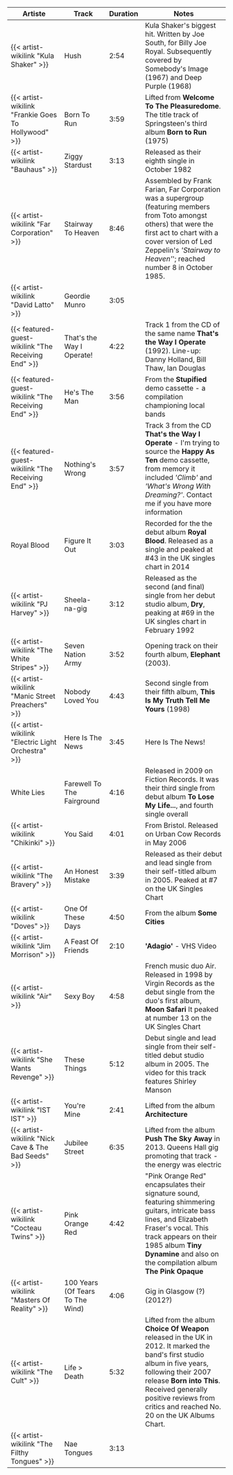 | Artiste                                             | Track                            | Duration | Notes                                                                                                                                                                                                                                                                      |
|-----------------------------------------------------|----------------------------------|----------|----------------------------------------------------------------------------------------------------------------------------------------------------------------------------------------------------------------------------------------------------------------------------|
| {{< artist-wikilink "Kula Shaker" >}}               | Hush                             | 2:54     | Kula Shaker's biggest hit. Written by Joe South, for Billy Joe Royal. Subsequently covered by Somebody's Image (1967) and Deep Purple (1968)                                                                                                                               |
| {{< artist-wikilink "Frankie Goes To Hollywood" >}} | Born To Run                      | 3:59     | Lifted from **Welcome To The Pleasuredome**. The title track of Springsteen's third album **Born to Run** (1975)                                                                                                                                                           |
| {{< artist-wikilink "Bauhaus" >}}                   | Ziggy Stardust                   | 3:13     | Released as their eighth single in October 1982                                                                                                                                                                                                                            |
| {{< artist-wikilink "Far Corporation" >}}           | Stairway To Heaven               | 8:46     | Assembled by Frank Farian, Far Corporation was a supergroup (featuring members from Toto amongst others) that were the first act to chart with a cover version of Led Zeppelin's _'Stairway to Heaven'_'; reached number 8 in October 1985.                                |
| {{< artist-wikilink "David Latto" >}}               | Geordie Munro                    | 3:05     |                                                                                                                                                                                                                                                                            |
| {{< featured-guest-wikilink "The Receiving End" >}} | That's the Way I Operate!        | 4:22     | Track 1 from the CD of the same name **That's the Way I Operate** (1992). Line-up: Danny Holland, Bill Thaw, Ian Douglas                                                                                                                                                   |
| {{< featured-guest-wikilink "The Receiving End" >}} | He's The Man                     | 3:56     | From the **Stupified** demo cassette - a compilation championing local bands                                                                                                                                                                                               |
| {{< featured-guest-wikilink "The Receiving End" >}} | Nothing's Wrong                  | 3:57     | Track 3 from the CD **That's the Way I Operate** - I'm trying to source the **Happy As Ten** demo cassette, from memory it included _'Climb'_ and _'What's Wrong With Dreaming?'_. Contact me if you have more information                                                 |
| Royal Blood                                         | Figure It Out                    | 3:03     | Recorded for the the debut album **Royal Blood**. Released as a single and peaked at #43 in the UK singles chart in 2014                                                                                                                                                   |  
| {{< artist-wikilink "PJ Harvey" >}}                 | Sheela-na-gig                    | 3:12     | Released as the second (and final) single from her debut studio album, **Dry**, peaking at #69 in the UK singles chart in February 1992                                                                                                                                    |  
| {{< artist-wikilink "The White Stripes" >}}         | Seven Nation Army                | 3:52     | Opening track on their fourth album, **Elephant** (2003).                                                                                                                                                                                                                  |  
| {{< artist-wikilink "Manic Street Preachers" >}}    | Nobody Loved You                 | 4:43     | Second single from their fifth album, **This Is My Truth Tell Me Yours** (1998)                                                                                                                                                                                            |  
| {{< artist-wikilink "Electric Light Orchestra" >}}  | Here Is The News                 | 3:45     | Here Is The News!                                                                                                                                                                                                                                                          |             
| White Lies                                          | Farewell To The Fairground       | 4:16     | Released in 2009 on Fiction Records. It was their third single from debut album **To Lose My Life...**, and fourth single overall                                                                                                                                          |
| {{< artist-wikilink "Chikinki" >}}                  | You Said                         | 4:01     | From Bristol. Released on Urban Cow Records in May 2006                                                                                                                                                                                                                    |
| {{< artist-wikilink "The Bravery" >}}               | An Honest Mistake                | 3:39     | Released as their debut and lead single from their self-titled album in 2005. Peaked at #7 on the UK Singles Chart                                                                                                                                                         |
| {{< artist-wikilink "Doves" >}}                     | One Of These Days                | 4:50     | From the album **Some Cities**                                                                                                                                                                                                                                             |
| {{< artist-wikilink "Jim Morrison" >}}              | A Feast Of Friends               | 2:10     | **'Adagio'** - VHS Video                                                                                                                                                                                                                                                   |
| {{< artist-wikilink "Air" >}}                       | Sexy Boy                         | 4:58     | French music duo Air. Released in 1998 by Virgin Records as the debut single from the duo's first album, **Moon Safari** It peaked at number 13 on the UK Singles Chart                                                                                                    |
| {{< artist-wikilink "She Wants Revenge" >}}         | These Things                     | 5:12     | Debut single and lead single from their self-titled debut studio album in 2005. The video for this track features Shirley Manson                                                                                                                                           |
| {{< artist-wikilink "IST IST" >}}                   | You're Mine                      | 2:41     | Lifted from the album **Architecture**                                                                                                                                                                                                                                     |
| {{< artist-wikilink "Nick Cave & The Bad Seeds" >}} | Jubilee Street                   | 6:35     | Lifted from the album **Push The Sky Away** in 2013. Queens Hall gig promoting that track - the energy was electric                                                                                                                                                        |
| {{< artist-wikilink "Cocteau Twins" >}}             | Pink Orange Red                  | 4:42     | "Pink Orange Red" encapsulates their signature sound, featuring shimmering guitars, intricate bass lines, and Elizabeth Fraser's vocal. This track appears on their 1985 album **Tiny Dynamine** and also on the compilation album **The Pink Opaque**                     |
| {{< artist-wikilink "Masters Of Reality" >}}        | 100 Years (Of Tears To The Wind) | 4:06     | Gig in Glasgow (?) (2012?)                                                                                                                                                                                                                                                 |
| {{< artist-wikilink "The Cult" >}}                  | Life > Death                     | 5:32     | Lifted from the album **Choice Of Weapon** released in the UK in 2012. It marked the band's first studio album in five years, following their 2007 release **Born into This**. Received generally positive reviews from critics and reached No. 20 on the UK Albums Chart. |
| {{< artist-wikilink "The Filthy Tongues" >}}        | Nae Tongues                      | 3:13     |                                                                                                                                                                                                                                                                            |
